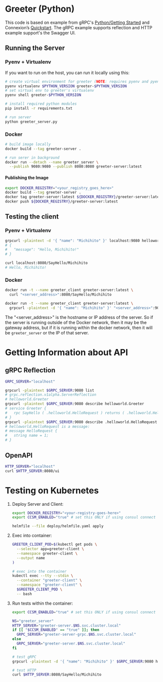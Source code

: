 # Greeter (Python)

This code is based on example from gRPC's [Python/Getting Started](https://grpc.io/docs/languages/python/quickstart/) and Connexion’s [Quickstart](https://connexion.readthedocs.io/en/latest/quickstart.html).  The gRPC example supports reflection and HTTP example support's the Swagger UI.

## Running the Server

### Pyenv + Virtualenv

If you want to run on the host, you can run it locally using this:

```bash
# create virtual environment for greeter (NOTE: requires pyenv and pyenv-virtualenv)
pyenv virtualenv $PYTHON_VERSION greeter-$PYTHON_VERSION
# set virtual env to greeter's virtualenv
pyenv shell greeter-$PYTHON_VERSION

# install required python modules
pip install -r requirements.txt

# run server
python greeter_server.py
```

### Docker
```bash
# build image locally
docker build --tag greeter-server .

# run serer in background
docker run --detach --name greeter_server \
  --publish 9080:9080 --publish 8080:8080 greeter-server:latest
```

#### Publishing the Image

```bash
export DOCKER_REGISTRY="<your_registry_goes_here>"
docker build --tag greeter-server .
docker tag greeter-server:latest ${DOCKER_REGISTRY}/greeter-server:latest
docker push ${DOCKER_REGISTRY}/greeter-server:latest
```

## Testing the client

### Pyenv + Virtualenv

```bash
grpcurl -plaintext -d '{ "name": "Michihito" }' localhost:9080 helloworld.Greeter/SayHello
# {
#   "message": "Hello, Michihito!"
# }

curl localhost:8080/SayHello/Michihito
# Hello, Michihito!
```

### Docker

```bash
docker run -t --name greeter_client greeter-server:latest \
  curl "<server_address>":8080/SayHello/Michihito

docker run -t --name greeter_client greeter-server:latest \
  grpcurl -plaintext -d '{ "name": "Michihito" }' "<server_address>":9080 helloworld.Greeter/SayHello
```

The "<server_address>" is the hostname or IP address of the server.  So if the server is running outside of the Docker network, then it may be the gateway address, but if it is running within the docker network, then it will be `greeter_server` or the IP of that server.

# Getting Information about API

## gRPC Reflection

```bash
GRPC_SERVER="localhost"

grpcurl -plaintext $GRPC_SERVER:9080 list
# grpc.reflection.v1alpha.ServerReflection
# helloworld.Greeter
grpcurl -plaintext $GRPC_SERVER:9080 describe helloworld.Greeter
# service Greeter {
#   rpc SayHello ( .helloworld.HelloRequest ) returns ( .helloworld.HelloReply );
# }
grpcurl -plaintext $GRPC_SERVER:9080 describe .helloworld.HelloRequest
# helloworld.HelloRequest is a message:
# message HelloRequest {
#   string name = 1;
# }
```

## OpenAPI

```bash
HTTP_SERVER="localhost"
curl $HTTP_SERVER:8080/ui
```


# Testing on Kubernetes

1. Deploy Server and Client:
   ```bash
   export DOCKER_REGISTRY="<your-registry-goes-here>"
   export CCSM_ENABLED="true" # set this ONLY if using consul connect

   helmfile --file deploy/helmfile.yaml apply
   ```
2. Exec into container:
   ```bash
   GREETER_CLIENT_POD=$(kubectl get pods \
     --selector app=greeter-client \
     --namespace greeter-client \
     --output name
   )

   # exec into the container
   kubectl exec --tty --stdin \
     --container "greeter-client" \
     --namespace "greeter-client" \
     $GREETER_CLIENT_POD \
     -- bash
   ```
3. Run tests within the container:
   ```bash
   export CCSM_ENABLED="true" # set this ONLY if using consul connect

   NS="greeter_server"
   HTTP_SERVER="greeter-server.$NS.svc.cluster.local"
   if [[ "$CCSM_ENABLED" == "true" ]]; then
     GRPC_SERVER="greeter-server-grpc.$NS.svc.cluster.local"
   else
     GRPC_SERVER="greeter-server.$NS.svc.cluster.local"
   fi

   # test gRPC
   grpcurl -plaintext -d '{ "name": "Michihito" }' $GRPC_SERVER:9080 helloworld.Greeter/SayHello

   # test HTTP
   curl $HTTP_SERVER:8080/SayHello/Michihito
   ```
